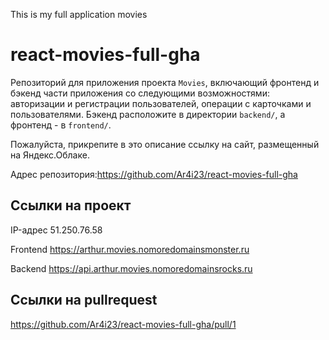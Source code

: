 This is my full application movies

# react-movies-full-gha

Репозиторий для приложения проекта `Movies`, включающий фронтенд и бэкенд части приложения со следующими возможностями: авторизации и регистрации пользователей, операции с карточками и пользователями. Бэкенд расположите в директории `backend/`, а фронтенд - в `frontend/`.

Пожалуйста, прикрепите в это описание ссылку на сайт, размещенный на Яндекс.Облаке.

Адрес репозитория:https://github.com/Ar4i23/react-movies-full-gha

## Ссылки на проект

IP-адрес 51.250.76.58

Frontend https://arthur.movies.nomoredomainsmonster.ru

Backend https://api.arthur.movies.nomoredomainsrocks.ru

## Ссылки на pullrequest

https://github.com/Ar4i23/react-movies-full-gha/pull/1
